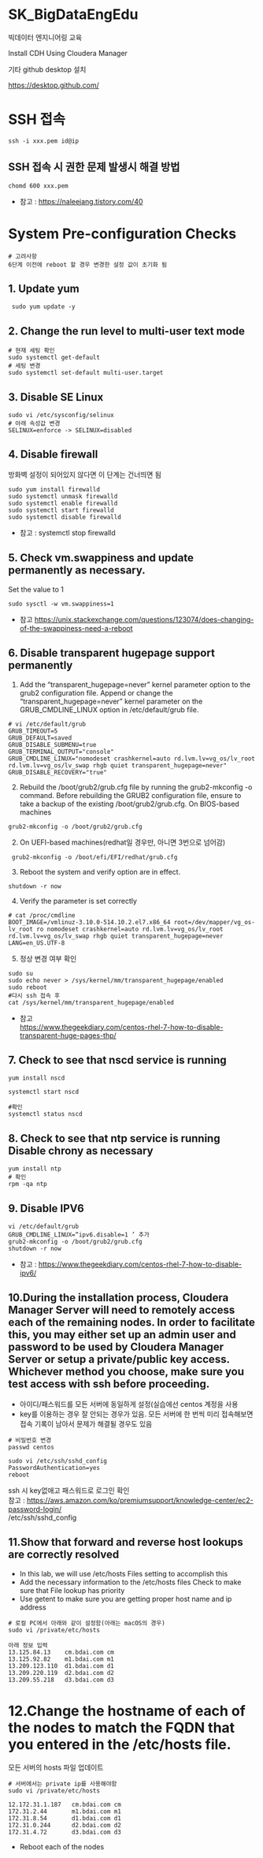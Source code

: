 # SK_BigDataEngEdu
 빅데이터 엔지니어링 교육

 Install CDH Using Cloudera Manager

 기타
 github desktop 설치


 https://desktop.github.com/


 # SSH 접속
 ```
 ssh -i xxx.pem id@ip
 ```

## SSH 접속 시 권한 문제 발생시 해결 방법
```
chomd 600 xxx.pem
```
* 참고 : https://naleejang.tistory.com/40


# System Pre-configuration Checks
```
# 고려사항
6단계 이전에 reboot 할 경우 변경한 설정 값이 초기화 됨
```

 ## 1. Update yum
```
 sudo yum update -y
```

## 2. Change the run level to multi-user text mode
 ```
 # 현재 세팅 확인
 sudo systemctl get-default
 # 세팅 변경
 sudo systemctl set-default multi-user.target
 ```
## 3. Disable SE Linux
```
sudo vi /etc/sysconfig/selinux
# 아래 속성값 변경
SELINUX=enforce -> SELINUX=disabled
```

## 4. Disable firewall
방화벽 설정이 되어있지 않다면 이 단계는 건너띄면 됨
```
sudo yum install firewalld
sudo systemctl unmask firewalld
sudo systemctl enable firewalld
sudo systemctl start firewalld
sudo systemctl disable firewalld
```
* 참고 : systemctl stop firewalld


## 5. Check vm.swappiness and update permanently as necessary.

 Set the value to 1

```
sudo sysctl -w vm.swappiness=1
```
* 참고
 https://unix.stackexchange.com/questions/123074/does-changing-of-the-swappiness-need-a-reboot


## 6. Disable transparent hugepage support permanently

1. Add the “transparent_hugepage=never” kernel parameter option to the grub2 configuration file. Append or change the “transparent_hugepage=never” kernel parameter on the GRUB_CMDLINE_LINUX option in /etc/default/grub file.
```
# vi /etc/default/grub
GRUB_TIMEOUT=5
GRUB_DEFAULT=saved
GRUB_DISABLE_SUBMENU=true
GRUB_TERMINAL_OUTPUT="console"
GRUB_CMDLINE_LINUX="nomodeset crashkernel=auto rd.lvm.lv=vg_os/lv_root rd.lvm.lv=vg_os/lv_swap rhgb quiet transparent_hugepage=never"
GRUB_DISABLE_RECOVERY="true"
```

2. Rebuild the /boot/grub2/grub.cfg file by running the grub2-mkconfig -o command. Before rebuilding the GRUB2 configuration file, ensure to take a backup of the existing /boot/grub2/grub.cfg.
On BIOS-based machines
```
grub2-mkconfig -o /boot/grub2/grub.cfg
```

2. On UEFI-based machines(redhat일 경우만, 아니면 3번으로 넘어감)
```
 grub2-mkconfig -o /boot/efi/EFI/redhat/grub.cfg
```

3. Reboot the system and verify option are in effect.
```
shutdown -r now
```

4. Verify the parameter is set correctly
```
# cat /proc/cmdline
BOOT_IMAGE=/vmlinuz-3.10.0-514.10.2.el7.x86_64 root=/dev/mapper/vg_os-lv_root ro nomodeset crashkernel=auto rd.lvm.lv=vg_os/lv_root rd.lvm.lv=vg_os/lv_swap rhgb quiet transparent_hugepage=never LANG=en_US.UTF-8
```

5. 정상 변경 여부 확인
```
sudo su
sudo echo never > /sys/kernel/mm/transparent_hugepage/enabled
sudo reboot
#다시 ssh 접속 후
cat /sys/kernel/mm/transparent_hugepage/enabled
```
* 참고  
https://www.thegeekdiary.com/centos-rhel-7-how-to-disable-transparent-huge-pages-thp/

## 7. Check to see that nscd service is running
```
yum install nscd

systemctl start nscd

#확인
systemctl status nscd
```

## 8. Check to see that ntp service is running Disable chrony as necessary
```
yum install ntp
# 확인
rpm -qa ntp
```
## 9. Disable IPV6
```
vi /etc/default/grub
GRUB_CMDLINE_LINUX=“ipv6.disable=1 ’ 추가
grub2-mkconfig -o /boot/grub2/grub.cfg
shutdown -r now
```
* 참고 : https://www.thegeekdiary.com/centos-rhel-7-how-to-disable-ipv6/

## 10.During the installation process, Cloudera Manager Server will need to remotely access each of the remaining nodes. In order to facilitate this, you may either set up an admin user and password to be used by Cloudera Manager Server or setup a private/public key access. Whichever method you choose, make sure you test access with ssh before proceeding.

* 아이디/패스워드를 모든 서버에 동일하게 설정(실습에선 centos 계정을 사용
* key를 이용하는 경우 잘 안되는 경우가 있음. 모든 서버에 한 번씩 미리 접속해보면 접속 기록이 남아서 문제가 해결될 경우도 있음

```
# 비밀번호 변경
passwd centos

sudo vi /etc/ssh/sshd_config
PasswordAuthentication=yes
reboot
```
ssh 시 key없애고 패스워드로 로그인 확인  
참고 : https://aws.amazon.com/ko/premiumsupport/knowledge-center/ec2-password-login/  
/etc/ssh/sshd_config


## 11.Show that forward and reverse host lookups are correctly resolved

*  In this lab, we will use /etc/hosts Files setting to accomplish this
* Add the necessary information to the /etc/hosts files Check to make sure that File lookup has priority
* Use getent to make sure you are getting proper host name and ip address

```
# 로컬 PC에서 아래와 같이 설정함(아래는 macOS의 경우)
sudo vi /private/etc/hosts

아래 정보 입력
13.125.84.13    cm.bdai.com cm
13.125.92.82    m1.bdai.com m1
13.209.123.110  d1.bdai.com d1
13.209.220.119  d2.bdai.com d2
13.209.55.218   d3.bdai.com d3
```


# 12.Change the hostname of each of the nodes to match the FQDN that you entered in the /etc/hosts file.
모든 서버의 hosts 파일 업데이트
```
# 서버에서는 private ip를 사용해야함
sudo vi /private/etc/hosts

12.172.31.1.187   cm.bdai.com cm
172.31.2.44       m1.bdai.com m1
172.31.8.54       d1.bdai.com d1
172.31.0.244      d2.bdai.com d2
172.31.4.72       d3.bdai.com d3
```

* Reboot each of the nodes
